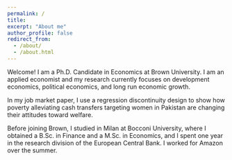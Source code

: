 ```yaml
---
permalink: /
title: 
excerpt: "About me"
author_profile: false
redirect_from: 
  - /about/
  - /about.html
---
```


Welcome! I am a Ph.D. Candidate in Economics at Brown University. I am an applied economist and my research currently focuses on development economics, political economics, and long run economic growth.

In my job market paper, I use a regression discontinuity design to show how poverty alleviating cash transfers targeting women in Pakistan are changing their attitudes toward welfare.

Before joining Brown, I studied in Milan at Bocconi University, where I obtained a B.Sc. in Finance and a M.Sc. in Economics, and I spent one year in the research division of the European Central Bank. I worked for Amazon over the summer.